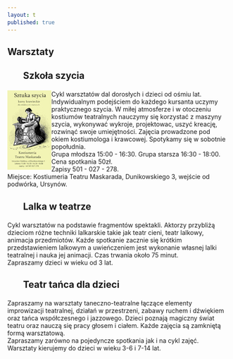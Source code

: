 ```yaml
---
layout: t
published: true
---
```






## Warsztaty

<h2><ul class="photos">Szkoła szycia</ul></h2>
<a id="single_image" href="lay/img/szycie_big.jpg"><img src="lay/img/szycie_min.jpg" alt="Szkoła szycia" style="float:left; height:220px margin: 10px;"/></a>

Cykl warsztatów dal dorosłych i dzieci od ośmiu lat. Indywidualnym podejściem do każdego kursanta uczymy praktycznego szycia. W miłej atmosferze i w otoczeniu kostiumów teatralnych nauczymy się korzystać z maszyny szycia, wykonywać wykroje, projektowac, uszyć kreację, rozwinąć swoje umiejętności. Zajęcia prowadzone pod okiem kostiumologa i krawcowej. Spotykamy się w sobotnie popołudnia. <br />Grupa młodsza 15:00 - 16:30. Grupa starsza 16:30 - 18:00. Cena spotkania 50zł.<br /> Zapisy 501 - 027 - 278. <br />Miejsce: Kostiumeria Teatru Maskarada, Dunikowskiego 3, wejście od podwórka, Ursynów.


<h2><ul class="photos">Lalka w teatrze</ul></h2>

Cykl warsztatów na podstawie fragmentów spektakli. Aktorzy przybliżą dzieciom różne techniki lalkarskie takie jak teatr cieni, teatr lalkowy, animacja przedmiotów. Każde spotkanie zacznie się krótkim przedstawieniem lalkowym a uwieńczeniem jest wykonanie własnej lalki teatralnej i nauka jej animacji. Czas trwania około 75 minut.  
Zapraszamy dzieci w wieku od 3 lat.  

<h2><ul class="photos">Teatr tańca dla dzieci</ul></h2>

Zapraszamy na warsztaty taneczno-teatralne łączące elementy improwizacji teatralnej, działań w przestrzeni, zabawy ruchem i dźwiękiem oraz tańca współczesnego i jazzowego. Dzieci poznają magiczny świat teatru oraz nauczą się pracy głosem i ciałem. Każde zajęcia są zamkniętą formą warsztatową.  <br />Zapraszamy zarówno na pojedyncze spotkania jak i na cykl zajęć.  
Warsztaty kierujemy do dzieci w wieku 3-6 i 7-14 lat.
